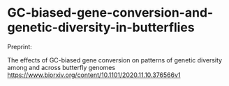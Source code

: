 # GC-biased-gene-conversion-and-genetic-diversity-in-butterflies


Preprint:

The effects of GC-biased gene conversion on patterns of genetic diversity among and across butterfly genomes
https://www.biorxiv.org/content/10.1101/2020.11.10.376566v1
